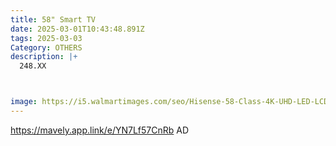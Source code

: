 ```yaml
---
title: 58" Smart TV
date: 2025-03-01T10:43:48.891Z
tags: 2025-03-03
Category: OTHERS
description: |+
  248.XX



image: https://i5.walmartimages.com/seo/Hisense-58-Class-4K-UHD-LED-LCD-Roku-Smart-TV-HDR-R6-Series-58R6E3_5002689e-5b08-4b86-8d58-80da094e1a4a.1763a23dbec6085c3c7e800e580cfa33.png?odnHeight=2000&odnWidth=2000&odnBg=FFFFFF
---
```

https://mavely.app.link/e/YN7Lf57CnRb   AD